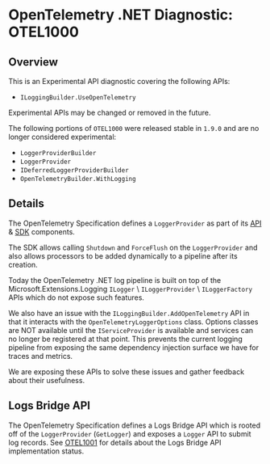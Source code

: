 # OpenTelemetry .NET Diagnostic: OTEL1000

## Overview

This is an Experimental API diagnostic covering the following APIs:

* `ILoggingBuilder.UseOpenTelemetry`

Experimental APIs may be changed or removed in the future.

The following portions of `OTEL1000` were released stable in `1.9.0` and are no
longer considered experimental:

* `LoggerProviderBuilder`
* `LoggerProvider`
* `IDeferredLoggerProviderBuilder`
* `OpenTelemetryBuilder.WithLogging`

## Details

The OpenTelemetry Specification defines a `LoggerProvider` as part of its
[API](https://github.com/open-telemetry/opentelemetry-specification/blob/main/specification/logs/bridge-api.md)
&
[SDK](https://github.com/open-telemetry/opentelemetry-specification/blob/main/specification/logs/sdk.md)
components.

The SDK allows calling `Shutdown` and `ForceFlush` on the `LoggerProvider` and
also allows processors to be added dynamically to a pipeline after its creation.

Today the OpenTelemetry .NET log pipeline is built on top of the
Microsoft.Extensions.Logging `ILogger` \ `ILoggerProvider` \ `ILoggerFactory`
APIs which do not expose such features.

We also have an issue with the `ILoggingBuilder.AddOpenTelemetry` API in that it
interacts with the `OpenTelemetryLoggerOptions` class. Options classes are NOT
available until the `IServiceProvider` is available and services can no longer
be registered at that point. This prevents the current logging pipeline from
exposing the same dependency injection surface we have for traces and metrics.

We are exposing these APIs to solve these issues and gather feedback about their
usefulness.


## Logs Bridge API

The OpenTelemetry Specification defines a Logs Bridge API which is rooted off of
the `LoggerProvider` (`GetLogger`) and exposes a `Logger` API to submit log
records. See [OTEL1001](./OTEL1001.md) for details about the Logs Bridge API
implementation status.
